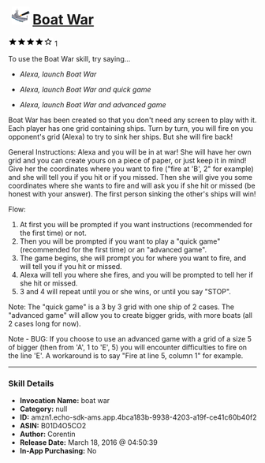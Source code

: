 # &nbsp;<img src="skill_icon" alt="Boat War icon" width="36"> [Boat War](http://alexa.amazon.com/#skills/amzn1.echo-sdk-ams.app.4bca183b-9938-4203-a19f-ce41c60b40f2)
![4 stars](../../images/ic_star_black_18dp_1x.png)![4 stars](../../images/ic_star_black_18dp_1x.png)![4 stars](../../images/ic_star_black_18dp_1x.png)![4 stars](../../images/ic_star_black_18dp_1x.png)![4 stars](../../images/ic_star_border_black_18dp_1x.png) 1

To use the Boat War skill, try saying...

* *Alexa, launch Boat War*

* *Alexa, launch Boat War and quick game*

* *Alexa, launch Boat War and advanced game*

Boat War has been created so that you don't need any screen to play with it.
Each player has one grid containing ships. Turn by turn, you will fire on you opponent's grid (Alexa) to try to sink her ships. But she will fire back!

General Instructions:
Alexa and you will be in at war!
She will have her own grid and you can create yours on a piece of paper, or just keep it in mind!
Give her the coordinates where you want to fire ("fire at 'B', 2" for example) and she will tell you if you hit or if you missed.
Then she will give you some coordinates where she wants to fire and will ask you if she hit or missed (be honest with your answer).
The first person sinking the other's ships will win!

Flow:
1) At first you will be prompted if you want instructions (recommended for the first time) or not.
2) Then you will be prompted if you want to play a "quick game" (recommended for the first time) or an "advanced game".
3) The game begins, she will prompt you for where you want to fire, and will tell you if you hit or missed.
4) Alexa will tell you where she fires, and you will be prompted to tell her if she hit or missed.
5) 3 and 4 will repeat until you or she wins, or until you say "STOP".

Note:
The "quick game" is a 3 by 3 grid with one ship of 2 cases.
The "advanced game" will allow you to create bigger grids, with more boats (all 2 cases long for now).

Note - BUG:
If you choose to use an advanced game with a grid of a size 5 of bigger (then from 'A', 1 to 'E', 5) you will encounter difficulties to fire on the line 'E'. A workaround is to say "Fire at line 5, column 1" for example.

***

### Skill Details

* **Invocation Name:** boat war
* **Category:** null
* **ID:** amzn1.echo-sdk-ams.app.4bca183b-9938-4203-a19f-ce41c60b40f2
* **ASIN:** B01D4O5CO2
* **Author:** Corentin
* **Release Date:** March 18, 2016 @ 04:50:39
* **In-App Purchasing:** No
